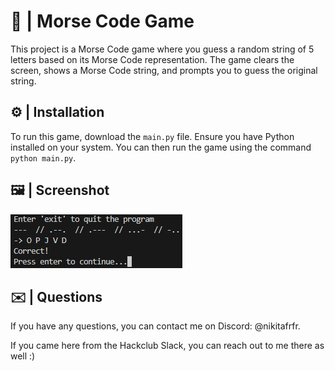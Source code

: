 # 📜 | Morse Code Game

This project is a Morse Code game where you guess a random string of 5 letters based on its Morse Code representation. The game clears the screen, shows a Morse Code string, and prompts you to guess the original string.

## ⚙️ | Installation

To run this game, download the `main.py` file. Ensure you have Python installed on your system. You can then run the game using the command `python main.py`.

## 🖼️ | Screenshot

![Screenshot](screenshot.png)

## ✉️ | Questions

If you have any questions, you can contact me on Discord: @nikitafrfr.

If you came here from the Hackclub Slack, you can reach out to me there as well :)

